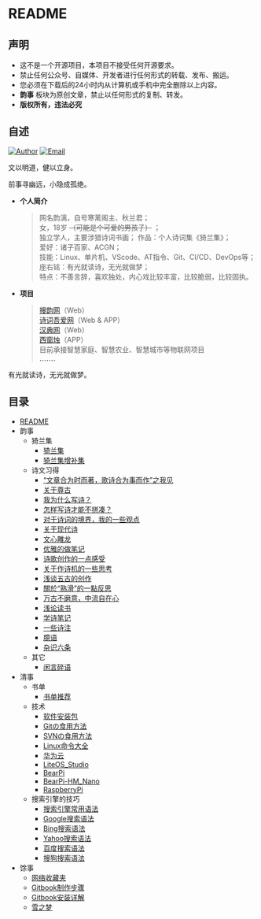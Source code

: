 # README

## 声明

- 这不是一个开源项目，本项目不接受任何开源要求。
- 禁止任何公众号、自媒体、开发者进行任何形式的转载、发布、搬运。
- 您必须在下载后的24小时内从计算机或手机中完全删除以上内容。
- **韵事** 板块为原创文章，禁止以任何形式的复制、转发。
- **版权所有，违法必究**

## 自述

[![Author](https://img.shields.io/badge/author-Yunli-blue.svg?style=flat-square)](https://www.yunlihub.com) [![Email](https://img.shields.io/badge/Email%20me-yunlihub@gmail.com-green.svg?style=flat-square)](mailto:yunlihub@gmail.com)

文以明道，健以立身。

前事寻幽远，小隐成孤绝。

- **个人简介**
  > 网名韵漓，自号寒蓠阁主、秋兰君；  
  > 女，18岁 ~~（可能是个可爱的男孩子）~~ ；  
  > 独立学人，主要涉猎诗词书画；
  > 作品：个人诗词集《猗兰集》；  
  > 爱好：诸子百家、ACGN；  
  > 技能：Linux、单片机、VScode、AT指令、Git、CI/CD、DevOps等；  
  > 座右铭：有光就读诗，无光就做梦；  
  > 特点：不善言辞，喜欢独处，内心戏比较丰富，比较脆弱，比较固执。

- **项目**
  > [搜韵网](https://sou-yun.cn/)（Web）  
  > [诗词吾爱网](http://52shici.com/)（Web & APP）  
  > [汉典网](https://www.zdic.net/)（Web）  
  > [西窗烛](http://www.xczim.com/)（APP）  
  > 目前承接智慧家庭、智慧农业、智慧城市等物联网项目  
  > **…….**

有光就读诗，无光就做梦。

## 目录

- [README](README.md)
- 韵事
  - 猗兰集
    - [猗兰集](韵事/猗兰集/猗兰集.md)
    - [猗兰集增补集](韵事/猗兰集/猗兰集增补集.md)
  - 诗文习得
    - [“文章合为时而著，歌诗合为事而作”之我见](韵事/诗文习得/01“文章合为时而著，歌诗合为事而作”之我见.md)
    - [关于尊古](韵事/诗文习得/02尊古.md)
    - [我为什么写诗？](韵事/诗文习得/03我为什么写诗？.md)
    - [怎样写诗才能不拼凑？](韵事/诗文习得/04怎样写诗才能不拼凑？.md)
    - [对于诗词的境界，我的一些观点](韵事/诗文习得/05对于诗词的境界，我的一些观点.md)
    - [关于现代诗](韵事/诗文习得/06关于现代诗.md)
    - [文心雕龙](韵事/诗文习得/07文心雕龙.md)
    - [优雅的做笔记](韵事/诗文习得/08一种优雅の笔记方式.md)
    - [诗歌创作的一点感受](韵事/诗文习得/09诗歌创作的一点感受.md)
    - [关于作诗机的一些思考](韵事/诗文习得/10关于作诗机的一些思考.md)
    - [浅谈五古的创作](韵事/诗文习得/11浅谈五古的创作.md)
    - [關於“熟滑”的一點反思](韵事/诗文习得/12關於“熟滑”的一點反思.md)
    - [万古不磨意，中流自在心](韵事/诗文习得/13万古不磨意，中流自在心.md)
    - [浅论读书](韵事/诗文习得/14浅论读书.md)
    - [学诗笔记](韵事/诗文习得/15学诗笔记.md)
    - [一些诗注](韵事/诗文习得/16一些诗注.md)
    - [臆语](韵事/诗文习得/17臆语.md)
    - [杂识六条](韵事/诗文习得/18杂识六条.md)
  - 其它
    - [闲言碎语](韵事/其它/闲言碎语.md)
- 清事
  - 书单
    - [书单推荐](清事/书单/书单.md)
  - 技术
    - [软件安装包](清事/技术/software-download.md)
    - [Gitの食用方法](清事/技术/Gitの食用方法.md)
    - [SVNの食用方法](清事/技术/SVNの食用方法.md)
    - [Linux命令大全](https://www.linuxcool.com/)
    - [华为云](https://www.huaweicloud.com/)
    - [LiteOS_Studio](https://liteos.gitee.io/liteos_studio/)
    - [BearPi](https://gitee.com/bearpi/)
    - [BearPi-HM_Nano](https://gitee.com/bearpi/bearpi-hm_nano)
    - [RaspberryPi](https://www.raspberrypi.org/)
  - 搜索引擎的技巧
    - [搜索引擎常用语法](清事/搜索引擎的技巧/常用语法.md)
    - [Google搜索语法](清事/搜索引擎的技巧/Google搜索语法.md)
    - [Bing搜索语法](清事/搜索引擎的技巧/Bing搜索语法.md)
    - [Yahoo搜索语法](清事/搜索引擎的技巧/Yahoo搜索语法.md)
    - [百度搜索语法](清事/搜索引擎的技巧/百度搜索语法.md)
    - [搜狗搜索语法](清事/搜索引擎的技巧/搜狗搜索语法.md)
- 馀事
  - [网络收藏夹](馀事/网络收藏夹.md)
  - [Gitbook制作步骤](https://zhuanlan.zhihu.com/p/34946169)
  - [Gitbook安装详解](https://blog.csdn.net/qq_43528771/article/details/107949010)
  - [雪之梦](https://blog.snowdreams1006.cn/)
